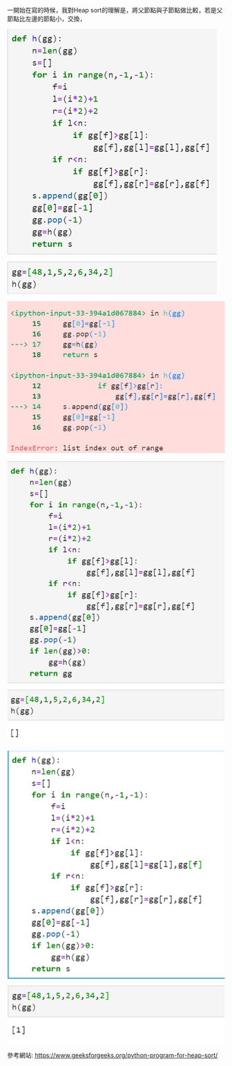 一開始在寫的時候，我對Heap sort的理解是，將父節點與子節點做比較，若是父節點比左邊的節點小，交換，

![image](https://github.com/sun-peihsuan/learning-note/blob/master/image/1.jpg?)

![image](https://github.com/sun-peihsuan/learning-note/blob/master/image/2.jpg?)

![image](https://github.com/sun-peihsuan/learning-note/blob/master/image/3.jpg?)

![image](https://github.com/sun-peihsuan/learning-note/blob/master/image/4.jpg?)

參考網站: https://www.geeksforgeeks.org/python-program-for-heap-sort/
